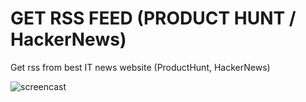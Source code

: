 # GET RSS FEED (PRODUCT HUNT / HackerNews)

Get rss from best IT news website (ProductHunt, HackerNews)

![screencast](poc_rss.gif)
